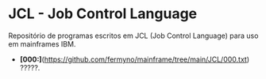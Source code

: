 # JCL - Job Control Language

Repositório de programas escritos em JCL (Job Control Language) para uso em mainframes IBM.  

<!--
* [000:](https://github.com/fermyno/mainframe/tree/main/JCL/000.txt)  
  **Descrição:** ?????.  
-->

* **[000:]**(https://github.com/fermyno/mainframe/tree/main/JCL/000.txt) ?????.  

